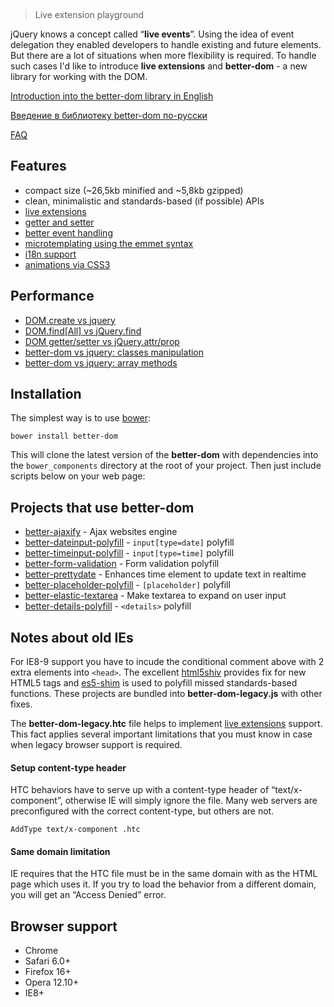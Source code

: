 &nbsp;
> Live extension playground

jQuery knows a concept called “**live events**”. Using the idea of event delegation they enabled developers to handle existing and future elements. But there are a lot of situations when more flexibility is required. To handle such cases I'd like to introduce **live extensions** and **better-dom** - a new library for working with the DOM.

[Introduction into the better-dom library in English](http://coding.smashingmagazine.com/2014/01/13/better-javascript-library-for-the-dom/)

[Введение в библиотеку better-dom по-русски](http://habrahabr.ru/post/209140/)

[FAQ](https://github.com/chemerisuk/better-dom/wiki/FAQ)



## Features
* compact size (~26,5kb minified and ~5,8kb gzipped)
* clean, minimalistic and standards-based (if possible) APIs
* [live extensions](https://github.com/chemerisuk/better-dom/wiki/Live-extensions)
* [getter and setter](https://github.com/chemerisuk/better-dom/wiki/Getter-and-setter)
* [better event handling](https://github.com/chemerisuk/better-dom/wiki/Event-handling)
* [microtemplating using the emmet syntax](https://github.com/chemerisuk/better-dom/wiki/Microtemplating)
* [i18n support](https://github.com/chemerisuk/better-dom/wiki/Localization)
* [animations via CSS3](http://jsfiddle.net/C3WeM/5/)

## Performance
* [DOM.create vs jquery](http://jsperf.com/dom-create-vs-jquery/18)
* [DOM.find[All] vs jQuery.find](http://jsperf.com/dom-find-all-vs-jquery-find/3)
* [DOM getter/setter vs jQuery.attr/prop](http://jsperf.com/dom-getter-setter-vs-jquery-attr-prop/3)
* [better-dom vs jquery: classes manipulation](http://jsperf.com/better-dom-vs-jquery-classes-manipulation)
* [better-dom vs jquery: array methods](http://jsperf.com/better-dom-vs-jquery-array-methods/2)

## Installation
The simplest way is to use [bower](http://bower.io/):

    bower install better-dom

This will clone the latest version of the __better-dom__ with dependencies into the `bower_components` directory at the root of your project. Then just include scripts below on your web page:



## Projects that use better-dom
* [better-ajaxify](https://github.com/chemerisuk/better-ajaxify) - Ajax websites engine
* [better-dateinput-polyfill](https://github.com/chemerisuk/better-dateinput-polyfill) - `input[type=date]` polyfill
* [better-timeinput-polyfill](https://github.com/chemerisuk/better-timeinput-polyfill) - `input[type=time]` polyfill
* [better-form-validation](https://github.com/chemerisuk/better-form-validation) - Form validation polyfill
* [better-prettydate](https://github.com/chemerisuk/better-prettydate) - Enhances time element to update text in realtime
* [better-placeholder-polyfill](https://github.com/chemerisuk/better-placeholder-polyfill) - `[placeholder]` polyfill
* [better-elastic-textarea](https://github.com/chemerisuk/better-elastic-textarea) - Make textarea to expand on user input
* [better-details-polyfill](https://github.com/chemerisuk/better-details-polyfill) - `<details>` polyfill

## Notes about old IEs
For IE8-9 support you have to incude the conditional comment above with 2 extra elements into `<head>`. The excellent [html5shiv](https://github.com/aFarkas/html5shiv) provides fix for new HTML5 tags and [es5-shim](https://github.com/kriskowal/es5-shim) is used to polyfill missed standards-based functions. These projects are bundled into **better-dom-legacy.js** with other fixes.

The **better-dom-legacy.htc** file helps to implement [live extensions](https://github.com/chemerisuk/better-dom/wiki/Live-extensions) support. This fact applies several important limitations that you must know in case when legacy browser support is required.

#### Setup content-type header
HTC behaviors have to serve up with a content-type header of “text/x-component”, otherwise IE will simply ignore the file. Many web servers are preconfigured with the correct content-type, but others are not.

    AddType text/x-component .htc

#### Same domain limitation
IE requires that the HTC file must be in the same domain with as the HTML page which uses it. If you try to load the behavior from a different domain, you will get an “Access Denied” error.

## Browser support
* Chrome
* Safari 6.0+
* Firefox 16+
* Opera 12.10+
* IE8+
